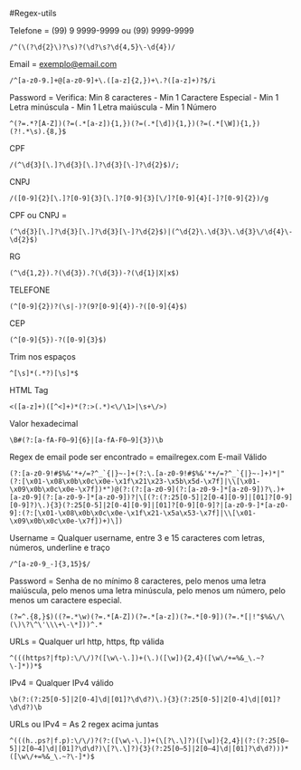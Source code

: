 #Regex-utils

Telefone = (99) 9 9999-9999  ou (99) 9999-9999
```
/^(\(?\d{2}\)?\s)?(\d?\s?\d{4,5}\-\d{4})/
```

Email = exemplo@email.com 
``` 
/^[a-z0-9.]+@[a-z0-9]+\.([a-z]{2,})+\.?([a-z]+)?$/i
```

Password = 
Verifica: Min 8 caracteres - Min 1 Caractere Especial - Min 1 Letra minúscula - Min 1 Letra maiúscula - Min 1 Número
``` 
^(?=.*?[A-Z])(?=(.*[a-z]){1,})(?=(.*[\d]){1,})(?=(.*[\W]){1,})(?!.*\s).{8,}$
```

CPF
```
/(^\d{3}[\.]?\d{3}[\.]?\d{3}[\-]?\d{2}$)/;
```

CNPJ 
```
/([0-9]{2}[\.]?[0-9]{3}[\.]?[0-9]{3}[\/]?[0-9]{4}[-]?[0-9]{2})/g
```

CPF ou CNPJ = 
```
(^\d{3}[\.]?\d{3}[\.]?\d{3}[\-]?\d{2}$)|(^\d{2}\.\d{3}\.\d{3}\/\d{4}\-\d{2}$)
```

RG
```
(^\d{1,2}).?(\d{3}).?(\d{3})-?(\d{1}|X|x$)
```

TELEFONE 
```
(^[0-9]{2})?(\s|-)?(9?[0-9]{4})-?([0-9]{4}$)
```

CEP 
``` 
(^[0-9]{5})-?([0-9]{3}$)
```

Trim nos espaços
```
^[\s]*(.*?)[\s]*$
```

HTML Tag 
```
<([a-z]+)([^<]+)*(?:>(.*)<\/\1>|\s+\/>)
```

Valor hexadecimal 
```
\B#(?:[a-fA-F0–9]{6}|[a-fA-F0–9]{3})\b
```

Regex de email pode ser encontrado = emailregex.com
E-mail Válido 
```
(?:[a-z0-9!#$%&'*+/=?^_`{|}~-]+(?:\.[a-z0-9!#$%&'*+/=?^_`{|}~-]+)*|"(?:[\x01-\x08\x0b\x0c\x0e-\x1f\x21\x23-\x5b\x5d-\x7f]|\\[\x01-\x09\x0b\x0c\x0e-\x7f])*")@(?:(?:[a-z0-9](?:[a-z0-9-]*[a-z0-9])?\.)+[a-z0-9](?:[a-z0-9-]*[a-z0-9])?|\[(?:(?:25[0-5]|2[0-4][0-9]|[01]?[0-9][0-9]?)\.){3}(?:25[0-5]|2[0-4][0-9]|[01]?[0-9][0-9]?|[a-z0-9-]*[a-z0-9]:(?:[\x01-\x08\x0b\x0c\x0e-\x1f\x21-\x5a\x53-\x7f]|\\[\x01-\x09\x0b\x0c\x0e-\x7f])+)\])
```

Username = Qualquer username, entre 3 e 15 caracteres com letras, números, underline e traço
```
/^[a-z0-9_-]{3,15}$/
```

Password = Senha de no mínimo 8 caracteres, pelo menos uma letra maiúscula, pelo menos uma letra minúscula, pelo menos um número, pelo menos um caractere especial.
```
(?=^.{8,}$)((?=.*\w)(?=.*[A-Z])(?=.*[a-z])(?=.*[0-9])(?=.*[|!"$%&\/\(\)\?\^\'\\\+\-\*]))^.* 
```

URLs = Qualquer url http, https, ftp válida
``` 
^(((https?|ftp):\/\/)?([\w\-\.])+(\.)([\w]){2,4}([\w\/+=%&_\.~?\-]*))*$
```

IPv4 = Qualquer IPv4 válido
```
\b(?:(?:25[0-5]|2[0-4]\d|[01]?\d\d?)\.){3}(?:25[0-5]|2[0-4]\d|[01]?\d\d?)\b

```

URLs ou IPv4 = As 2 regex acima juntas
```
^(((h..ps?|f.p):\/\/)?(?:([\w\-\.])+(\[?\.\]?)([\w]){2,4}|(?:(?:25[0–5]|2[0–4]\d|[01]?\d\d?)\[?\.\]?){3}(?:25[0–5]|2[0–4]\d|[01]?\d\d?)))*([\w\/+=%&_\.~?\-]*)$
```
